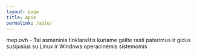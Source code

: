 ```yaml
---
layout: page
title: Apie
permalink: /apie/
---
```


mep.ovh - Tai asmeninis tinklaraštis kuriame galite rasti patarimus ir gidus susijusius su Linux ir Windows operacinėmis sistemomis


